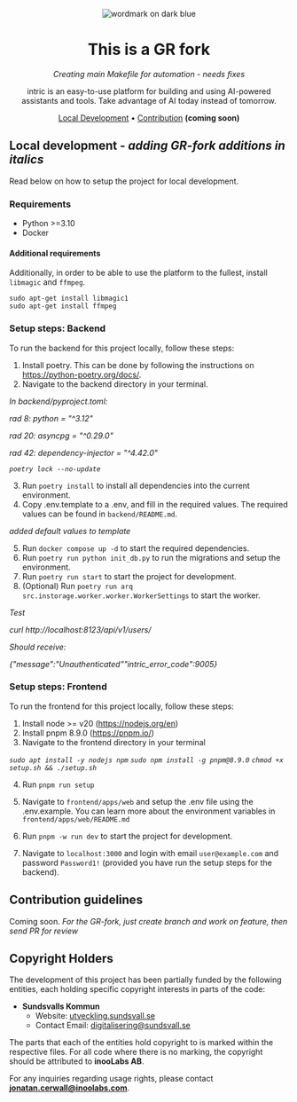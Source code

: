 <div align="center">

![wordmark on dark blue](https://github.com/user-attachments/assets/67b9c7df-4fc7-4acb-9e54-8bdbd81ad9b9)

# This is a GR fork
*Creating main Makefile for automation - needs fixes*

intric is an easy-to-use platform for building and using AI-powered assistants and tools. Take advantage of AI today instead of tomorrow.

[Local Development](#local-development) • [Contribution](#contribution-guidelines) **(coming soon)**

</div>

## Local development - *adding GR-fork additions in italics*

Read below on how to setup the project for local development.

### Requirements

* Python >=3.10
* Docker

#### Additional requirements

Additionally, in order to be able to use the platform to the fullest, install `libmagic` and `ffmpeg`.

```
sudo apt-get install libmagic1
sudo apt-get install ffmpeg
```

### Setup steps: Backend

To run the backend for this project locally, follow these steps:

1. Install poetry. This can be done by following the instructions on https://python-poetry.org/docs/.
2. Navigate to the backend directory in your terminal.

*In backend/pyproject.toml:*

*rad 8: python = "^3.12"*

*rad 20: asyncpg = "^0.29.0"*

*rad 42: dependency-injector = "^4.42.0"*

*`poetry lock --no-update`*

3. Run `poetry install` to install all dependencies into the current environment.
4. Copy .env.template to a .env, and fill in the required values. The required values can be found in `backend/README.md`.

*added default values to template*

5. Run `docker compose up -d` to start the required dependencies.
6. Run `poetry run python init_db.py` to run the migrations and setup the environment.
7. Run `poetry run start` to start the project for development.
8. (Optional) Run `poetry run arq src.instorage.worker.worker.WorkerSettings` to start the worker.

*Test*

*curl http://localhost:8123/api/v1/users/*

*Should receive:*

*{"message":"Unauthenticated""intric_error_code":9005}*

### Setup steps: Frontend

To run the frontend for this project locally, follow these steps:

1. Install node >= v20 (https://nodejs.org/en)
2. Install pnpm 8.9.0 (https://pnpm.io/)
3. Navigate to the frontend directory in your terminal

*`sudo apt install -y nodejs npm`*
*`sudo npm install -g pnpm@8.9.0`*
*`chmod +x setup.sh && ./setup.sh`*

4. Run `pnpm run setup`
5. Navigate to `frontend/apps/web` and setup the .env file using the .env.example. You can learn more about the environment variables in `frontend/apps/web/README.md`

6. Run `pnpm -w run dev` to start the project for development.
7. Navigate to `localhost:3000` and login with email `user@example.com` and password `Password1!` (provided you have run the setup steps for the backend).

## Contribution guidelines

Coming soon.
*For the GR-fork, just create branch and work on feature, then send PR for review*

## Copyright Holders

The development of this project has been partially funded by the following entities, each holding specific copyright interests in parts of the code:

- **Sundsvalls Kommun**
  - Website: [utveckling.sundsvall.se](http://utveckling.sundsvall.se)
  - Contact Email: [digitalisering@sundsvall.se](mailto:digitalisering@sundsvall.se)

The parts that each of the entities hold copyright to is marked within the respective files. For all code where there is no marking, the copyright should be attributed to **inooLabs AB**.

For any inquiries regarding usage rights, please contact **jonatan.cerwall@inoolabs.com**.